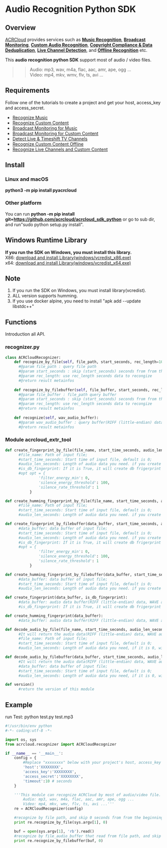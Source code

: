 # Audio Recognition Python SDK

## Overview
  [ACRCloud](https://www.acrcloud.com/) provides services such as **[Music Recognition](https://www.acrcloud.com/music-recognition)**, **[Broadcast Monitoring](https://www.acrcloud.com/broadcast-monitoring/)**, **[Custom Audio Recognition](https://www.acrcloud.com/second-screen-synchronization%e2%80%8b/)**, **[Copyright Compliance & Data Deduplication](https://www.acrcloud.com/copyright-compliance-data-deduplication/)**, **[Live Channel Detection](https://www.acrcloud.com/live-channel-detection/)**, and **[Offline Recognition](https://www.acrcloud.com/offline-recognition/)** etc.<br>

  This **audio recognition python SDK** support most of audio / video files. 

>>Audio: mp3, wav, m4a, flac, aac, amr, ape, ogg ...<br>
>>Video: mp4, mkv, wmv, flv, ts, avi ...

## Requirements
Follow one of the tutorials to create a project and get your host, access_key and access_secret.

 * [Recognize Music](https://docs.acrcloud.com/tutorials/recognize-music)
 * [Recognize Custom Content](https://docs.acrcloud.com/tutorials/recognize-custom-content)
 * [Broadcast Monitoring for Music](https://docs.acrcloud.com/tutorials/broadcast-monitoring-for-music)
 * [Broadcast Monitoring for Custom Content](https://docs.acrcloud.com/tutorials/broadcast-monitoring-for-custom-content)
 * [Detect Live & Timeshift TV Channels](https://docs.acrcloud.com/tutorials/detect-live-and-timeshift-tv-channels)
 * [Recognize Custom Content Offline](https://docs.acrcloud.com/tutorials/recognize-custom-content-offline)
 * [Recognize Live Channels and Custom Content](https://docs.acrcloud.com/tutorials/recognize-tv-channels-and-custom-content)

## Install
### Linux and macOS

**python3 -m pip install pyacrcloud**

### Other platform

You can run **python -m pip install git+https://github.com/acrcloud/acrcloud_sdk_python** or go to sub dir, and run"sudo python setup.py install".

## Windows Runtime Library 
**If you run the SDK on Windows, you must install this library.**<br>
X86: [download and install Library(windows/vcredist_x86.exe)](https://github.com/acrcloud/acrcloud_sdk_python/blob/master/windows/vcredist_x86.exe)<br>
x64: [download and install Library(windows/vcredist_x64.exe)](https://github.com/acrcloud/acrcloud_sdk_python/blob/master/windows/vcredist_x64.exe)

## Note
1. If you run the SDK on Windows, you must install library(vcredist).
2. ALL version supports humming.
3. If you use docker alpine, you need to install "apk add --update libstdc++"

## Functions
Introduction all API.
### recognizer.py
```python
class ACRCloudRecognizer:
    def recognize_by_file(self, file_path, start_seconds, rec_length=10):
      #@param file_path : query file path
      #@param start_seconds : skip (start_seconds) seconds from from the beginning of (filePath)
      #@param rec_length: use rec_length seconds data to recongize
      #@return result metainfos
      
    def recognize_by_filebuffer(self, file_buffer, start_seconds, rec_length=10):
      #@param file_buffer : file_path query buffer
      #@param start_seconds : skip (start_seconds) seconds from from the beginning of (filePath)
      #@param rec_length: use rec_length seconds data to recongize
      #@return result metainfos
      
    def recognize(self, wav_audio_buffer):
      #@param wav_audio_buffer : query buffer(RIFF (little-endian) data, WAVE audio, Microsoft PCM, 16 bit, mono 8000 Hz)
      #@return result metainfos
```
### Module acrcloud_extr_tool
```python
def create_fingerprint_by_file(file_name, start_time_seconds, audio_len_seconds, is_db_fingerprint, opt):
      #file_name: Path of input file; 
      #start_time_seconds: Start time of input file, default is 0; 
      #audio_len_seconds: Length of audio data you need. if you create recogize frigerprint, default is 12 seconds, if you create db frigerprint, it is not usefully; 
      #is_db_fingerprint: If it is True, it will create db frigerprint (Fingerprint for bucket, not for recognition); 
      #opt opt = {
               'filter_energy_min': 0,
               'silence_energy_threshold': 100,
               'silence_rate_threshold': 1
           }

def create_humming_fingerprint_by_file(file_name, start_time_seconds, audio_len_seconds):
      #file_name: Path of input file; 
      #start_time_seconds: Start time of input file, default is 0; 
      #audio_len_seconds: Length of audio data you need. if you create recogize frigerprint, default is 12 seconds, if you create db frigerprint, it is not usefully; 

def create_fingerprint_by_filebuffer(data_buffer, start_time_seconds, audio_len_seconds, is_db_fingerprint, opt):
      #data_buffer: data buffer of input file; 
      #start_time_seconds: Start time of input file, default is 0; 
      #audio_len_seconds: Length of audio data you need. if you create recogize frigerprint, default is 12 seconds, if you create db frigerprint, it is not usefully; 
      #is_db_fingerprint: If it is True, it will create db frigerprint (Fingerprint for bucket, not for recognition); 
      #opt = {
               'filter_energy_min': 0,
               'silence_energy_threshold': 100,
               'silence_rate_threshold': 1
           }

def create_humming_fingerprint_by_filebuffer(data_buffer, start_time_seconds, audio_len_seconds):
      #data_buffer: data buffer of input file; 
      #start_time_seconds: Start time of input file, default is 0; 
      #audio_len_seconds: Length of audio data you need. if you create recogize frigerprint, default is 12 seconds, if you create db frigerprint, it is not usefully; 

def create_fingerprint(data_buffer, is_db_fingerprint):
      #data_buffer: audio data buffer(RIFF (little-endian) data, WAVE audio, Microsoft PCM, 16 bit, mono 8000 Hz); 
      #is_db_fingerprint: If it is True, it will create db frigerprint (Fingerprint for bucket, not for recognition); 

def create_humming_fingerprint(data_buffer):
      #data_buffer: audio data buffer(RIFF (little-endian) data, WAVE audio, Microsoft PCM, 16 bit, mono 8000 Hz); 

def decode_audio_by_file(file_name, start_time_seconds, audio_len_seconds):
      #It will return the audio data(RIFF (little-endian) data, WAVE audio, Microsoft PCM, 16 bit, mono 8000 Hz); 
      #file_name: Path of input file; 
      #start_time_seconds: Start time of input file, default is 0; 
      #audio_len_seconds: Length of audio data you need, if it is 0, will decode all the audio; 

def decode_audio_by_filebuffer(data_buffer, start_time_seconds, audio_len_seconds):
      #It will return the audio data(RIFF (little-endian) data, WAVE audio, Microsoft PCM, 16 bit, mono 8000 Hz); 
      #data_buffer: data buffer of input file; 
      #start_time_seconds: Start time of input file, default is 0; 
      #audio_len_seconds: Length of audio data you need, if it is 0, will decode all the audio; 

def version() 
      #return the version of this module
```
## Example
run Test: python test.py test.mp3
```python
#!/usr/bin/env python
#-*- coding:utf-8 -*-

import os, sys
from acrcloud.recognizer import ACRCloudRecognizer

if __name__ == '__main__':
    config = {
        #Replace "xxxxxxxx" below with your project's host, access_key and access_secret.
        'host':'XXXXXXXX',
        'access_key':'XXXXXXXX', 
        'access_secret':'XXXXXXXX',
        'timeout':10 # seconds
    }

    '''This module can recognize ACRCloud by most of audio/video file. 
        Audio: mp3, wav, m4a, flac, aac, amr, ape, ogg ...
        Video: mp4, mkv, wmv, flv, ts, avi ...'''
    re = ACRCloudRecognizer(config)

    #recognize by file path, and skip 0 seconds from from the beginning of sys.argv[1].
    print re.recognize_by_file(sys.argv[1], 0)

    buf = open(sys.argv[1], 'rb').read()
    #recognize by file_audio_buffer that read from file path, and skip 0 seconds from from the beginning of sys.argv[1].
    print re.recognize_by_filebuffer(buf, 0)
```
